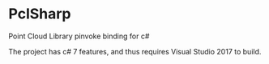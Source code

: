 # PclSharp
Point Cloud Library pinvoke binding for c#

The project has c# 7 features, and thus requires Visual Studio 2017 to build.
